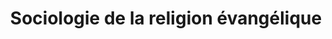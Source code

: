 ---
layout: post
title: "Sociologie de la religion évangélique"
# date:   2020-11-20 16:08:00 +0200
categories: Sciences Religion
tags:
    - Évangélisme
    - Sociologie
excerpt: ... ...
# image:
#   path: /images/post-images/2020-11-22-lire-publication-scientifique/main.jpg
#   thumbnail: /images/post-images/2020-11-22-lire-publication-scientifique/main-thumb-flat.jpg
#   caption: "Image de [Siora Photography](https://unsplash.com/@siora18)"
---